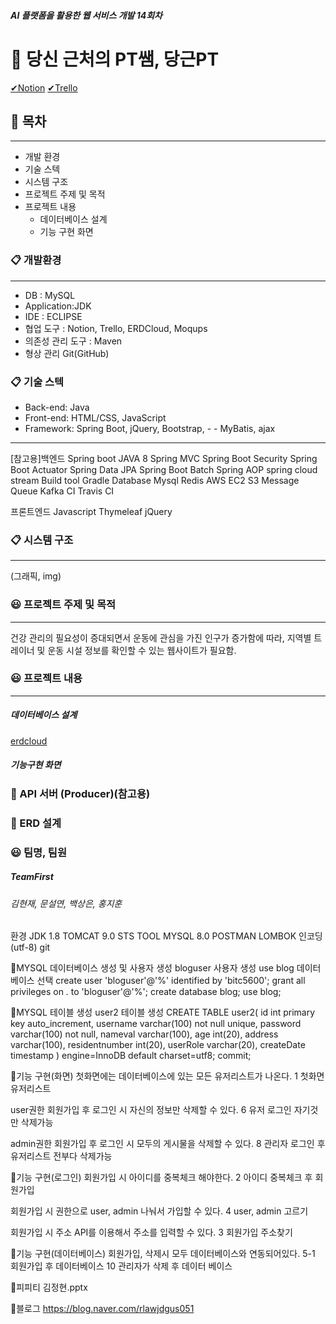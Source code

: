 #####  AI 플랫폼을 활용한 웹 서비스 개발 14회차
# 💪  당신 근처의 PT쌤, 당근PT
[✔Notion](https://billy-k.notion.site/billy-k/Final-Project-PT-8af304225ca246baaec8d884904b2b98)
[✔Trello](https://trello.com/b/WfKksU70/%ED%8C%8C%EC%9D%B4%EB%84%90%ED%94%84%EB%A1%9C%EC%A0%9D%ED%8A%B8-1%EC%A1%B0)

## 👀 목차
-----------
- 개발 환경
- 기술 스텍
- 시스템 구조
- 프로젝트 주제 및 목적
- 프로젝트 내용
    -  데이터베이스 설계
    - 기능 구현 화면


### 📋 개발환경
--------------
- DB : MySQL
- Application:JDK
- IDE : ECLIPSE
- 협업 도구 : Notion, Trello, ERDCloud, Moqups
- 의존성 관리 도구 : Maven
- 형상 관리 Git(GitHub)

### 📋 기술 스텍
- Back-end: Java
- Front-end: HTML/CSS, JavaScript
- Framework: Spring Boot, jQuery, Bootstrap, - - MyBatis, ajax

-------
[참고용]백엔드
Spring boot
JAVA 8
Spring MVC
Spring Boot Security
Spring Boot Actuator
Spring Data JPA
Spring Boot Batch
Spring AOP
spring cloud stream
Build tool
Gradle
Database
Mysql
Redis
AWS
EC2
S3
Message Queue
Kafka
CI
Travis CI

프론트엔드
Javascript
Thymeleaf
jQuery


### 📋 시스템 구조
-----
(그래픽, img)

### 😃 프로젝트 주제 및 목적
-----
건강 관리의 필요성이 증대되면서 운동에 관심을 가진 인구가 증가함에 따라, 지역별 트레이너 및 운동 시설 정보를 확인할 수 있는 웹사이트가 필요함.

### 😃 프로젝트 내용
-----

##### 데이터베이스 설계
[erdcloud](https://www.erdcloud.com/d/hneAS2LK8mg7K2jLi)

##### 기능구현 화면




### 🔗 API 서버 (Producer)(참고용)

### 🔗 ERD 설계

### 😃 팀명, 팀원
##### TeamFirst
###### 김현재, 문설연, 백상은, 홍지훈




환경
JDK 1.8
TOMCAT 9.0
STS TOOL
MYSQL 8.0
POSTMAN
LOMBOK
인코딩(utf-8)
git

🥈MYSQL 데이터베이스 생성 및 사용자 생성
bloguser 사용자 생성
use blog 데이터 베이스 선택
create user 'bloguser'@'%' identified by 'bitc5600';
grant all privileges on *.* to 'bloguser'@'%';
create database blog;
use blog;

🥈MYSQL 테이블 생성
user2 테이블 생성
CREATE TABLE user2(
	id int primary key auto_increment,
    username varchar(100) not null unique,
    password varchar(100) not null,
	nameval varchar(100),
	age int(20),
    address varchar(100),
    residentnumber int(20),
    userRole varchar(20),
    createDate timestamp
) engine=InnoDB default charset=utf8;
commit;

🥈기능 구현(화면)
첫화면에는 데이터베이스에 있는 모든 유저리스트가 나온다. 1  첫화면 유저리스트

user권한 회원가입 후 로그인 시 자신의 정보만 삭제할 수 있다. 6  유저 로그인 자기것만 삭제가능

admin권한 회원가입 후 로그인 시 모두의 게시물을 삭제할 수 있다. 8  관리자 로그인 후 유저리스트 전부다 삭제가능


🥈기능 구현(로그인)
회원가입 시 아이디를 중복체크 해야한다. 2  아이디 중복체크 후 회원가입

회원가입 시 권한으로 user, admin 나눠서 가입할 수 있다.
4  user, admin 고르기

회원가입 시 주소 API를 이용해서 주소를 입력할 수 있다. 3  회원가입 주소찾기


🥈기능 구현(데이터베이스)
회원가입, 삭제시 모두 데이터베이스와 연동되어있다. 5-1 회원가입 후 데이터베이스 10  관리자가 삭제 후 데이터 베이스


🥈피피티
김정현.pptx

🥈블로그
https://blog.naver.com/rlawjdgus051



